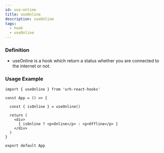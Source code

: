 ```yaml
---
id: use-online
title: useOnline
description: useOnline
tags: 
  - hook
  - useOnline
---
```


### Definition

- useOnline is a hook which return a status whether you are connected to the internet or not.

### Usage Example

```tsx
import { useOnline } from 'urh-react-hooks'

const App = () => {

  const { isOnline } = useOnline()

  return (
    <div>
      { isOnline ? <p>Online</p> : <p>Offline</p> }
    </div>
  )
}

export default App
```

